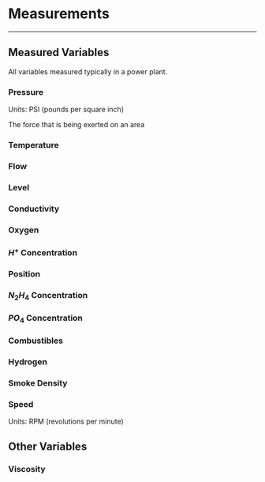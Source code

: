 # Measurements
---

## Measured Variables
All variables measured typically in a power plant.

### Pressure
Units: PSI (pounds per square inch)

The force that is being exerted on an area

### Temperature

### Flow

### Level

### Conductivity

### Oxygen

### $H^{+}$ Concentration

### Position

### $N_{2}H_{4}$ Concentration

### $PO_{4}$ Concentration

### Combustibles

### Hydrogen

### Smoke Density

### Speed
Units: RPM (revolutions per minute)

## Other Variables

### Viscosity